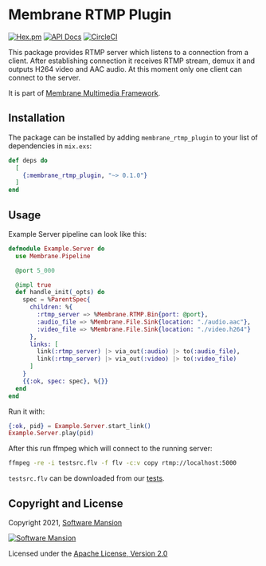 # Membrane RTMP Plugin

[![Hex.pm](https://img.shields.io/hexpm/v/membrane_rtmp_plugin.svg)](https://hex.pm/packages/membrane_rtmp_plugin)
[![API Docs](https://img.shields.io/badge/api-docs-yellow.svg?style=flat)](https://hexdocs.pm/membrane_rtmp_plugin)
[![CircleCI](https://circleci.com/gh/membraneframework/membrane_rtmp_plugin.svg?style=svg)](https://circleci.com/gh/membraneframework/membrane_rtmp_plugin)

This package provides RTMP server which listens to a connection from a client.
After establishing connection it receives RTMP stream, demux it and outputs H264 video and AAC audio.
At this moment only one client can connect to the server.

It is part of [Membrane Multimedia Framework](https://membraneframework.org).

## Installation

The package can be installed by adding `membrane_rtmp_plugin` to your list of dependencies in `mix.exs`:

```elixir
def deps do
  [
    {:membrane_rtmp_plugin, "~> 0.1.0"}
  ]
end
```

## Usage
Example Server pipeline can look like this:
```elixir
defmodule Example.Server do
  use Membrane.Pipeline

  @port 5_000

  @impl true
  def handle_init(_opts) do
    spec = %ParentSpec{
      children: %{
        :rtmp_server => %Membrane.RTMP.Bin{port: @port},
        :audio_file => %Membrane.File.Sink{location: "./audio.aac"},
        :video_file => %Membrane.File.Sink{location: "./video.h264"}
      },
      links: [
        link(:rtmp_server) |> via_out(:audio) |> to(:audio_file),
        link(:rtmp_server) |> via_out(:video) |> to(:video_file)
      ]
    }
    {{:ok, spec: spec}, %{}}
  end
end
```

Run it with:

```elixir
{:ok, pid} = Example.Server.start_link()
Example.Server.play(pid)
```

After this run ffmpeg which will connect to the running server:

```bash
ffmpeg -re -i testsrc.flv -f flv -c:v copy rtmp://localhost:5000
```

`testsrc.flv` can be downloaded from our [tests](test/fixtures/testsrc.flv).

## Copyright and License

Copyright 2021, [Software Mansion](https://swmansion.com/?utm_source=git&utm_medium=readme&utm_campaign=membrane_rtmp_plugin)

[![Software Mansion](https://logo.swmansion.com/logo?color=white&variant=desktop&width=200&tag=membrane-github)](https://swmansion.com/?utm_source=git&utm_medium=readme&utm_campaign=membrane_rtmp_plugin)

Licensed under the [Apache License, Version 2.0](LICENSE)
